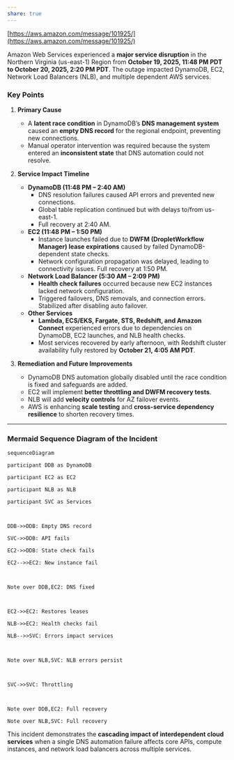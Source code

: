 ```yaml
---
share: true
---
```


[https://aws.amazon.com/message/101925/](https://aws.amazon.com/message/101925/)

Amazon Web Services experienced a **major service disruption** in the Northern Virginia (us-east-1) Region from **October 19, 2025, 11:48 PM PDT to October 20, 2025, 2:20 PM PDT**. The outage impacted DynamoDB, EC2, Network Load Balancers (NLB), and multiple dependent AWS services.  

### Key Points

1. **Primary Cause**
   - A **latent race condition** in DynamoDB’s **DNS management system** caused an **empty DNS record** for the regional endpoint, preventing new connections.
   - Manual operator intervention was required because the system entered an **inconsistent state** that DNS automation could not resolve.

2. **Service Impact Timeline**
   - **DynamoDB (11:48 PM – 2:40 AM)**  
     - DNS resolution failures caused API errors and prevented new connections.  
     - Global table replication continued but with delays to/from us-east-1.  
     - Full recovery at 2:40 AM.
   - **EC2 (11:48 PM – 1:50 PM)**  
     - Instance launches failed due to **DWFM (DropletWorkflow Manager) lease expirations** caused by failed DynamoDB-dependent state checks.  
     - Network configuration propagation was delayed, leading to connectivity issues. Full recovery at 1:50 PM.
   - **Network Load Balancer (5:30 AM – 2:09 PM)**  
     - **Health check failures** occurred because new EC2 instances lacked network configuration.  
     - Triggered failovers, DNS removals, and connection errors. Stabilized after disabling auto failover.
   - **Other Services**  
     - **Lambda, ECS/EKS, Fargate, STS, Redshift, and Amazon Connect** experienced errors due to dependencies on DynamoDB, EC2 launches, and NLB health checks.  
     - Most services recovered by early afternoon, with Redshift cluster availability fully restored by **October 21, 4:05 AM PDT**.

3. **Remediation and Future Improvements**
   - DynamoDB DNS automation globally disabled until the race condition is fixed and safeguards are added.  
   - EC2 will implement **better throttling and DWFM recovery tests**.  
   - NLB will add **velocity controls** for AZ failover events.  
   - AWS is enhancing **scale testing** and **cross-service dependency resilience** to shorten recovery times.

---

### Mermaid Sequence Diagram of the Incident

```mermaid
sequenceDiagram

participant DDB as DynamoDB

participant EC2 as EC2

participant NLB as NLB

participant SVC as Services

  

DDB->>DDB: Empty DNS record

SVC->>DDB: API fails

EC2->>DDB: State check fails

EC2-->>EC2: New instance fail

  

Note over DDB,EC2: DNS fixed

  

EC2->>EC2: Restores leases

NLB->>EC2: Health checks fail

NLB-->>SVC: Errors impact services

  

Note over NLB,SVC: NLB errors persist

  

SVC->>SVC: Throttling

  

Note over DDB,EC2: Full recovery

Note over NLB,SVC: Full recovery
```

This incident demonstrates the **cascading impact of interdependent cloud services** when a single DNS automation failure affects core APIs, compute instances, and network load balancers across multiple services.